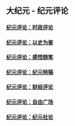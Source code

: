 ## 大纪元 - 纪元评论

#### [纪元评论：时政评论](indexes/nsc1025/README.md?11100330)
#### [纪元评论：以史为鉴](indexes/nsc1028/README.md?11100330)
#### [纪元评论：感悟随笔](indexes/nsc1035/README.md?11100330)
#### [纪元评论：纪元特稿](indexes/nsc424/README.md?11100330)
#### [纪元评论：财经评论](indexes/nsc1026/README.md?11100330)
#### [纪元评论：自由广场](indexes/nsc993/README.md?11100330)
#### [纪元评论：纪元社论](indexes/nsc422/README.md?11100330)
